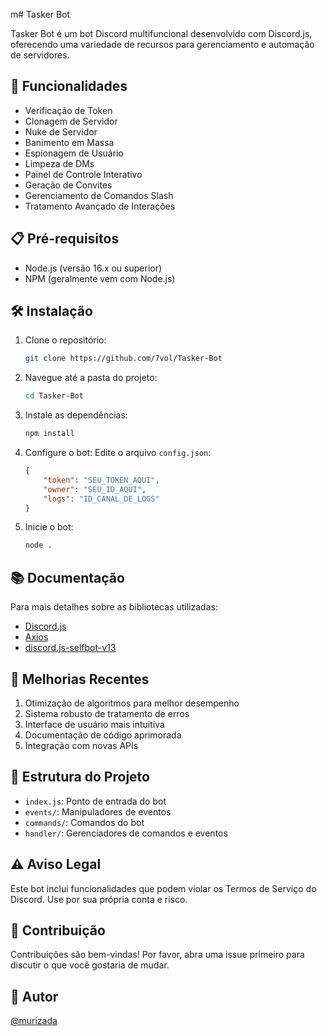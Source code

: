 m# Tasker Bot

Tasker Bot é um bot Discord multifuncional desenvolvido com Discord.js, oferecendo uma variedade de recursos para gerenciamento e automação de servidores.

## 🚀 Funcionalidades

- Verificação de Token
- Clonagem de Servidor
- Nuke de Servidor
- Banimento em Massa
- Espionagem de Usuário
- Limpeza de DMs
- Painel de Controle Interativo
- Geração de Convites
- Gerenciamento de Comandos Slash
- Tratamento Avançado de Interações

## 📋 Pré-requisitos

- Node.js (versão 16.x ou superior)
- NPM (geralmente vem com Node.js)

## 🛠️ Instalação

1. Clone o repositório:
   ```bash
   git clone https://github.com/7vol/Tasker-Bot
   ```

2. Navegue até a pasta do projeto:
   ```bash
   cd Tasker-Bot
   ```

3. Instale as dependências:
   ```bash
   npm install
   ```

4. Configure o bot:
   Edite o arquivo `config.json`:
   ```json
   {
       "token": "SEU_TOKEN_AQUI",
       "owner": "SEU_ID_AQUI",
       "logs": "ID_CANAL_DE_LOGS"
   }
   ```

5. Inicie o bot:
   ```bash
   node .
   ```

## 📚 Documentação

Para mais detalhes sobre as bibliotecas utilizadas:

- [Discord.js](https://discord.js.org/)
- [Axios](https://axios-http.com/)
- [discord.js-selfbot-v13](https://www.npmjs.com/package/discord.js-selfbot-v13)

## 🧪 Melhorias Recentes

1. Otimização de algoritmos para melhor desempenho
2. Sistema robusto de tratamento de erros
3. Interface de usuário mais intuitiva
4. Documentação de código aprimorada
5. Integração com novas APIs

## 🚧 Estrutura do Projeto

- `index.js`: Ponto de entrada do bot
- `events/`: Manipuladores de eventos
- `commands/`: Comandos do bot
- `handler/`: Gerenciadores de comandos e eventos

## ⚠️ Aviso Legal

Este bot inclui funcionalidades que podem violar os Termos de Serviço do Discord. Use por sua própria conta e risco.

## 🤝 Contribuição

Contribuições são bem-vindas! Por favor, abra uma issue primeiro para discutir o que você gostaria de mudar.

## 👤 Autor

[@murizada](https://www.github.com/7vol)